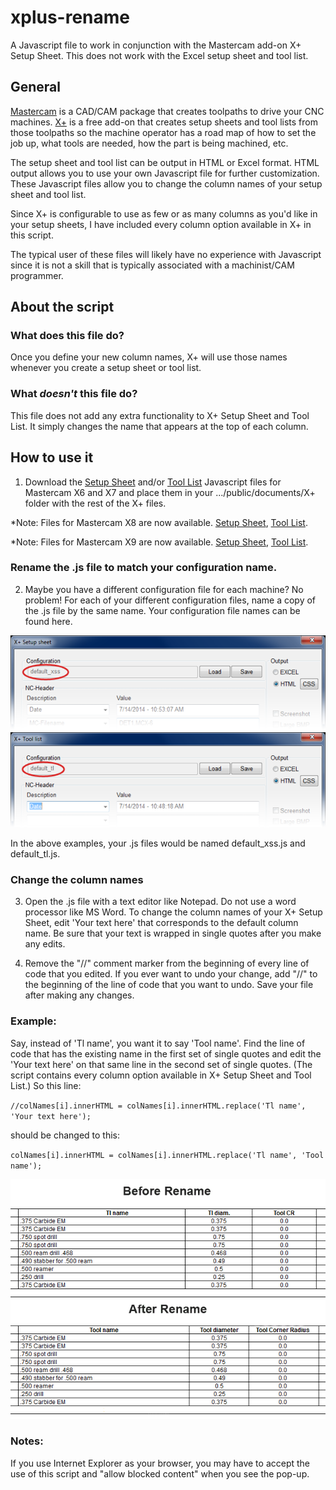 xplus-rename
============

A Javascript file to work in conjunction with the Mastercam add-on X+ Setup Sheet. This does not work with the Excel setup sheet and tool list.

## General ##

[Mastercam](http://www.mastercam.com/en-us/ "Mastercam") is a CAD/CAM package that creates toolpaths to drive your CNC machines. [X+](http://gmccs.de/downloads_x+.php "X+") is a free add-on that creates setup sheets and tool lists from those toolpaths so the machine operator has a road map of how to set the job up, what tools are needed, how the part is being machined, etc.

The setup sheet and tool list can be output in HTML or Excel format. HTML output allows you to use your own Javascript file for further customization. These Javascript files allow you to change the column names of your setup sheet and tool list.

Since X+ is configurable to use as few or as many columns as you'd like in your setup sheets, I have included every column option available in X+ in this script.

The typical user of these files will likely have no experience with Javascript since it is not a skill that is typically associated with a machinist/CAM programmer.

## About the script ##

### **What does this file do?** ###

Once you define your new column names, X+ will use those names whenever you create a setup sheet or tool list.

### **What *doesn't* this file do?** ###

This file does not add any extra functionality to X+ Setup Sheet and Tool List. It simply changes the name that appears at the top of each column.

## How to use it ##

1) Download the [Setup Sheet](https://github.com/thadseaver/xplus-rename/blob/cfcd031c530b43805d7902a0c227ed9bbc23421c/js/default_xss.js "Setup sheet") and/or [Tool List](https://github.com/thadseaver/xplus-rename/blob/cfcd031c530b43805d7902a0c227ed9bbc23421c/js/default_tl.js "Tool List") Javascript files for Mastercam X6 and X7 and place them in your .../public/documents/X+ folder with the rest of the X+ files.

*Note: Files for Mastercam X8 are now available. [Setup Sheet](https://github.com/thadseaver/xplus-rename/blob/291ccbda1583398167dfd0861230621757f31af2/js/default_xss_x8.js "X8 Setup Sheet"), [Tool List](https://github.com/thadseaver/xplus-rename/blob/291ccbda1583398167dfd0861230621757f31af2/js/default_tl_x8.js "X8 Tool List").

*Note: Files for Mastercam X9 are now available. [Setup Sheet](https://github.com/thadseaver/xplus-rename/blob/cecfdbf6e81846cd1abbd4829e8ec1726132b443/js/default_xss_x9.js "X9 Setup Sheet"), [Tool List](https://github.com/thadseaver/xplus-rename/blob/cecfdbf6e81846cd1abbd4829e8ec1726132b443/js/default_tl_x9.js "X9 Tool List").

### Rename the .js file to match your configuration name. ###

2) Maybe you have a different configuration file for each machine? No problem! For each of your different configuration files, name a copy of the .js file by the same name. Your configuration file names can be found here.

![](images/sheet-file-name.png)
![](images/tl-file-name.png)

In the above examples, your .js files would be named default\_xss.js and default\_tl.js. 

### Change the column names ###

3) Open the .js file with a text editor like Notepad. Do not use a word processor like MS Word. To change the column names of your X+ Setup Sheet, edit 'Your text here' that corresponds to the default column name. Be sure that your text is wrapped in single quotes after you make any edits.

4) Remove the "//" comment marker from the beginning of every line of code that you edited. If you ever want to undo your change, add "//" to the beginning of the line of code that you want to undo. Save your file after making any changes.

### Example: ###

Say, instead of 'Tl name', you want it to say 'Tool name'. Find the line of code that has the existing name in the first set of single quotes and edit the 'Your text here' on that same line in the second set of single quotes. (The script contains every column option available in X+ Setup Sheet and Tool List.) So this line:

`//colNames[i].innerHTML = colNames[i].innerHTML.replace('Tl name', 'Your text here');`

should be changed to this:

`colNames[i].innerHTML = colNames[i].innerHTML.replace('Tl name', 'Tool name');`

![](images/before-and-after.png)

### Notes: ###

If you use Internet Explorer as your browser, you may have to accept the use of this script and "allow blocked content" when you see the pop-up.


